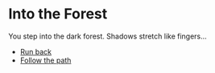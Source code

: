 # Into the Forest

You step into the dark forest. Shadows stretch like fingers...

- [Run back](intro.md)
- [Follow the path](deep-forest.md)